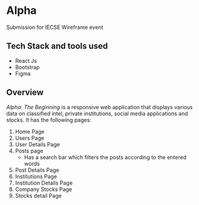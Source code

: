 # Alpha
Submission for IECSE Wireframe event

## Tech Stack and tools used
* React Js
* Bootstrap
* Figma

## Overview
*Alpha: The Beginning* is a responsive web application that displays various data on classified intel, private institutions, social media applications and stocks.
It has the following pages:
1. Home Page
2. Users Page
3. User Details Page
4. Posts page
    * Has a search bar which filters the posts according to the entered words
5. Post Details Page
6. Institutions Page
7. Institution Details Page
8. Company Stocks Page
9. Stocks detail Page


